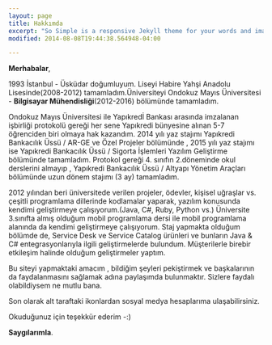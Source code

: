 ```yaml
---
layout: page
title: Hakkımda
excerpt: "So Simple is a responsive Jekyll theme for your words and images."
modified: 2014-08-08T19:44:38.564948-04:00

---
```


**Merhabalar**,

1993 İstanbul - Üsküdar doğumluyum. Liseyi Habire Yahşi Anadolu Lisesinde(2008-2012) tamamladım.Üniversiteyi Ondokuz Mayıs Üniversitesi - **Bilgisayar Mühendisliği**(2012-2016) bölümünde tamamladım.

Ondokuz Mayıs Üniversitesi ile Yapıkredİ Bankası arasında imzalanan işbirliği protokolü gereği her sene Yapıkredi bünyesine alınan 5-7 öğrenciden biri olmaya hak kazandım.
2014 yılı yaz stajımı Yapıkredi Bankacılık Üssü / AR-GE ve Özel Projeler bölümünde , 2015 yılı yaz stajımı ise Yapıkredi Bankacılık Üssü / Sigorta İşlemleri Yazılım Geliştirme bölümünde tamamladım.
Protokol gereği 4. sınıfın 2.döneminde okul derslerini almayıp , Yapıkredi Bankacılık Üssü / Altyapı Yönetim Araçları bölümünde uzun dönem stajımı (3 ay) tamamladım.

2012 yılından beri üniversitede verilen projeler, ödevler, kişisel uğraşlar vs. çeşitli programlama dillerinde kodlamalar yaparak, yazılım konusunda kendimi geliştirmeye çalışıyorum.(Java, C#, Ruby, Python vs.)
Üniversite 3.sınıfta almış olduğum mobil programlama dersi ile mobil programlama alanında da kendimi geliştirmeye çalışıyorum.
Staj yapmakta olduğum bölümde de, Service Desk ve Service Catalog ürünleri ve bunların Java & C# entegrasyonlarıyla ilgili geliştirmelerde bulundum. Müşterilerle birebir etkileşim halinde olduğum geliştirmeler yaptım.

Bu siteyi yapmaktaki amacım , bildiğim şeyleri pekiştirmek ve başkalarının da faydalanmasını sağlamak adına paylaşımda bulunmaktır. Sizlere faydalı olabildiysem ne mutlu bana.

Son olarak alt taraftaki ikonlardan sosyal medya hesaplarıma ulaşabilirsiniz.

Okuduğunuz için teşekkür ederim -:)

**Saygılarımla**.




[^1]: Example: *domain.com/category-name/post-title*
